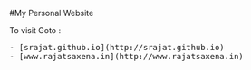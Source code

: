 #My Personal Website

To visit Goto :
<pre>
- [srajat.github.io](http://srajat.github.io)
- [www.rajatsaxena.in](http://www.rajatsaxena.in)
